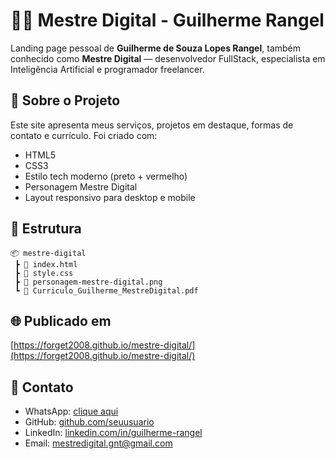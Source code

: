 # 👨‍💻 Mestre Digital - Guilherme Rangel

Landing page pessoal de **Guilherme de Souza Lopes Rangel**, também conhecido como **Mestre Digital** — desenvolvedor FullStack, especialista em Inteligência Artificial e programador freelancer.

## 🚀 Sobre o Projeto

Este site apresenta meus serviços, projetos em destaque, formas de contato e currículo. Foi criado com:

- HTML5
- CSS3
- Estilo tech moderno (preto + vermelho)
- Personagem Mestre Digital
- Layout responsivo para desktop e mobile

## 📁 Estrutura

```
📦 mestre-digital
 ┣ 📄 index.html
 ┣ 📄 style.css
 ┣ 📄 personagem-mestre-digital.png
 ┗ 📄 Curriculo_Guilherme_MestreDigital.pdf
```

## 🌐 Publicado em

[https://forget2008.github.io/mestre-digital/](https://forget2008.github.io/mestre-digital/)

## 📲 Contato

- WhatsApp: [clique aqui](https://wa.me/12991559619)
- GitHub: [github.com/seuusuario](https://github.com/seuusuario)
- LinkedIn: [linkedin.com/in/guilherme-rangel]([https://www.linkedin.com/in/guilherme-rangel-9ba045247/])
- Email: mestredigital.gnt@gmail.com
